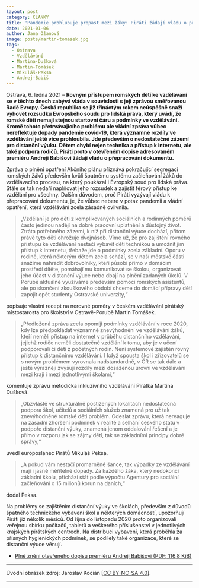 ```yaml
---
layout: post
category: CLANKY
title: 'Pandemie prohlubuje propast mezi žáky: Piráti žádají vládu o přepracování Zprávy o rovném přístupu ke vzdělání'
date: 2021-01-06
author: Jana Ožanová
image: posts/martin-tomasek.jpg
tags:
  - Ostrava
  - Vzdělávání
  - Martina-Dušková
  - Martin-Tomášek
  - Mikuláš-Peksa
  - Andrej-Babiš
---
```


Ostrava, 6. ledna 2021 – **Rovným přístupem romských dětí ke vzdělávání se v těchto dnech zabývá vláda v souvislosti s její zprávou směřovanou Radě Evropy. Česká republika se již třináctým rokem neúspěšně snaží vyhovět rozsudku Evropského soudu pro lidská práva, který uvádí, že romské děti nemají stejnou startovní čáru a podmínky ve vzdělávání. Kromě tohoto přetrvávajícího problému ale vládní zpráva vůbec nereflektuje dopady pandemie covid-19, která významné rozdíly ve vzdělávání ještě více prohloubila. Jde především o nedostatečné zázemí pro distanční výuku. Dětem chybí nejen technika a přístup k internetu, ale také podpora rodičů. Piráti proto v otevřeném dopise adresovaném premiéru Andreji Babišovi žádají vládu o přepracování dokumentu.**

Zpráva o plnění opatření Akčního plánu přiznává pokračující segregaci romských žáků především kvůli špatnému systému začleňování žáků do vzdělávacího procesu, na který poukázal i Evropský soud pro lidská práva. Stále se tak nedaří naplňovat jeho rozsudek a zajistit férový přístup ke vzdělání pro všechny. Dalším důvodem, proč Piráti vyzývají vládu k přepracování dokumentu, je, že vůbec nebere v potaz pandemii a vládní opatření, která vzdělávání zcela zásadně ovlivnila.

> „Vzdělání je pro děti z komplikovaných sociálních a rodinných poměrů často jedinou nadějí na dobré pracovní uplatnění a důstojný život. Ztráta potřebného zázemí, k níž při distanční výuce dochází, přitom právě tyto děti ohrožuje dvojnásob. Víme už, že pro zajištění rovného přístupu ke vzdělávání nestačí vybavit děti technikou a umožnit jim přístup k internetu, třebaže jde o podmínky zcela základní. Oporu v rodině, která některým dětem zcela schází, se v naší městské části snažíme nahradit dobrovolníky, kteří působí přímo v domácím prostředí dítěte, pomáhají mu komunikovat se školou, organizovat jeho účast v distanční výuce nebo dbají na plnění zadaných úkolů. V Porubě aktuálně využíváme především pomoci romských asistentů, ale po skončení zkouškového období chceme do domácí přípravy dětí zapojit opět studenty Ostravské univerzity,“

popisuje vlastní recept na nerovné poměry v českém vzdělávání pirátský místostarosta pro školství v Ostravě-Porubě Martin Tomášek.

> „Předložená zpráva zcela opomíjí podmínky vzdělávání v roce 2020, kdy lze předpokládat významné znevýhodnění ve vzdělávání žáků, kteří neměli přístup na internet v průběhu distančního vzdělávání, jejichž rodiče neměli dostatečné vzdělání k tomu, aby je v učení podporovali či dětí z početných rodin. Není systémově zajištěn rovný přístup k distančnímu vzdělávání. I když spousta škol i zřizovatelů se s novým problémem vyrovnala nadstandardně, v ČR se tak dále a ještě výrazněji zvyšují rozdíly mezi dosaženou úrovní ve vzdělávání mezi kraji i mezi jednotlivými školami,“

komentuje zprávu metodička inkluzivního vzdělávání Pirátka Martina Dušková.

> „Obzvláště ve strukturálně postižených lokalitách nedostatečná podpora škol, učitelů a sociálních služeb znamená pro už tak znevýhodněné romské děti problém. Odeslat zprávu, která nereaguje na zásadní zhoršení podmínek v realitě a selhání českého státu v podpoře distanční výuky, znamená jenom oddalování řešení a je přímo v rozporu jak se zájmy dětí, tak se základními principy dobré správy,“

uvedl europoslanec Pirátů Mikuláš Peksa.

> „A pokud vám nestačí promarněné šance, tak výpadky ze vzdělávání mají i jasně měřitelné dopady. Za každého žáka, který nedokončí základní školu, přichází stát podle výpočtu Agentury pro sociální začleňování o 15 milionů korun na daních,“

dodal Peksa.

Na problémy se zajištěním distanční výuky ve školách, především z důvodů špatného technického vybavení škol a některých domácností, upozorňují Piráti již několik měsíců. Od října do listopadu 2020 proto organizovali veřejnou sbírku počítačů, tabletů a veškerého příslušenství v jednotlivých krajských pirátských centrech. Na distribuci vybavení, která proběhla za přísných hygienických podmínek, se podílely také organizace, které se distanční výuce věnují.

* [Plné znění otevřeného dopisu premiéru Andreji Babišovi (PDF; 116,8 KiB)](https://www.pirati.cz/assets/pdf/dopis_vlada_eslp_1-2021.pdf "Žádost o přepracování Zprávy o plnění opatření Akčního plánu pro výkon rozsudku Evropského soudupro lidská práva ve věci D. H. a ostatní proti České republice za rok 2020")

---

Úvodní obrázek zdroj: Jaroslav Kocián \[[CC BY-NC-SA 4.0](https://creativecommons.org/licenses/by-nc-sa/4.0/deed.cs)\].

- - -

